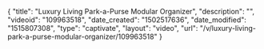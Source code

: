 {
    "title": "Luxury Living Park-a-Purse Modular Organizer",
    "description": "",
    "videoid": "109963518",
    "date_created": "1502517636",
    "date_modified": "1515807308",
    "type": "captivate",
    "layout": "video",
    "url": "\/v\/luxury-living-park-a-purse-modular-organizer\/109963518"
}